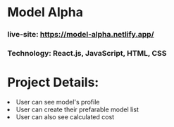 # Model Alpha
### live-site: https://model-alpha.netlify.app/
### Technology: React.js, JavaScript, HTML, CSS
# Project Details:
<li>User can see model's profile</li>
<li>User can create their prefarable model list</li>
<li>User can also see calculated  cost</li>
